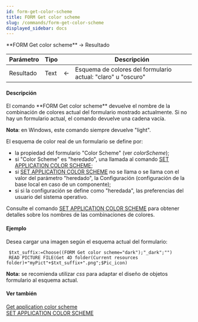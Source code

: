 ```yaml
---
id: form-get-color-scheme
title: FORM Get color scheme
slug: /commands/form-get-color-scheme
displayed_sidebar: docs
---
```


<!--REF #_command_.FORM Get color scheme.Syntax-->**FORM Get color scheme**  -> Resultado<!-- END REF-->
<!--REF #_command_.FORM Get color scheme.Params-->
| Parámetro | Tipo |  | Descripción |
| --- | --- | --- | --- |
| Resultado | Text | &larr; | Esquema de colores del formulario actual: "claro" u "oscuro" |

<!-- END REF-->

#### Descripción 

<!--REF #_command_.FORM Get color scheme.Summary-->El comando **FORM Get color scheme** devuelve el nombre de la combinación de colores actual del formulario mostrado actualmente.<!-- END REF--> Si no hay un formulario actual, el comando devuelve una cadena vacía.

**Nota**: en Windows, este comando siempre devuelve "light".

El esquema de color real de un formulario se define por:

* la propiedad del formulario "Color Scheme" (ver *colorScheme*);
* si "Color Scheme" es "heredado", una llamada al comando [SET APPLICATION COLOR SCHEME](set-application-color-scheme.md);
* si [SET APPLICATION COLOR SCHEME](set-application-color-scheme.md) no se llama o se llama con el valor del parámetro "heredado", la Configuración (configuración de la base local en caso de un componente);
* si si la configuración se define como "heredada", las preferencias del usuario del sistema operativo.

Consulte el comando [SET APPLICATION COLOR SCHEME](set-application-color-scheme.md) para obtener detalles sobre los nombres de las combinaciones de colores. 

#### Ejemplo 

Desea cargar una imagen según el esquema actual del formulario:

```4d
 $txt_suffix:=Choose((FORM Get color scheme="dark");"_dark";"")
 READ PICTURE FILE(Get 4D folder(Current resources folder)+"myPict"+$txt_suffix+".png";$Pic_icon)
```

**Nota:** se recomienda utilizar *css* para adaptar el diseño de objetos formulario al esquema actual.

#### Ver también 

[Get application color scheme](get-application-color-scheme.md)  
[SET APPLICATION COLOR SCHEME](set-application-color-scheme.md)  